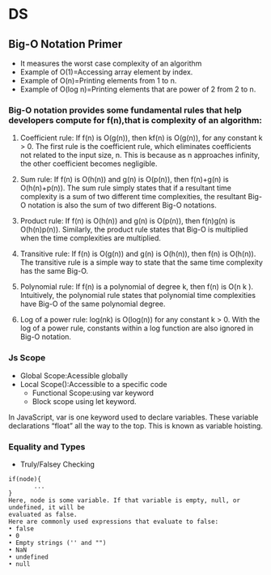 # DS
## Big-O Notation Primer
* It measures the worst case complexity of an algorithm
* Example of O(1)=Accessing array element by index.
* Example of O(n)=Printing elements from 1 to n.
* Example of O(log n)=Printing elements that are power of 2 from 2 to n.

### Big-O notation provides some fundamental rules that help developers compute for f(n),that is complexity of an algorithm:

1. Coefficient rule: If f(n) is O(g(n)), then kf(n) is O(g(n)), for any
constant k > 0. The first rule is the coefficient rule, which eliminates
coefficients not related to the input size, n. This is because as n
approaches infinity, the other coefficient becomes negligible.

2. Sum rule: If f(n) is O(h(n)) and g(n) is O(p(n)), then f(n)+g(n) is
O(h(n)+p(n)). The sum rule simply states that if a resultant time
complexity is a sum of two different time complexities, the resultant
Big-O notation is also the sum of two different Big-O notations.

3. Product rule: If f(n) is O(h(n)) and g(n) is O(p(n)), then f(n)g(n) is
O(h(n)p(n)). Similarly, the product rule states that Big-O is multiplied
when the time complexities are multiplied.

4. Transitive rule: If f(n) is O(g(n)) and g(n) is O(h(n)), then f(n) is
O(h(n)). The transitive rule is a simple way to state that the same time
complexity has the same Big-O.

5. Polynomial rule: If f(n) is a polynomial of degree k, then f(n) is
O(n k ). Intuitively, the polynomial rule states that polynomial time
complexities have Big-O of the same polynomial degree.

6. Log of a power rule: log(nk) is O(log(n)) for any constant k > 0. With
the log of a power rule, constants within a log function are also
ignored in Big-O notation.

### Js Scope
  * Global Scope:Acessible globally
  * Local Scope():Accessible to a specific code
    - Functional Scope:using var keyword
    - Block scope using let keyword.
    
  
  In JavaScript, var is one keyword used to declare variables. These variable declarations
“float” all the way to the top. This is known as variable hoisting.

### Equality and Types
  * Truly/Falsey Checking
  ```
  if(node){
         ...
 }
Here, node is some variable. If that variable is empty, null, or undefined, it will be
evaluated as false.
Here are commonly used expressions that evaluate to false:
• false
• 0
• Empty strings ('' and "")
• NaN
• undefined
• null
```

